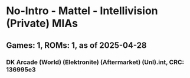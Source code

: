 # No-Intro - Mattel - Intellivision (Private) MIAs
## Games: 1, ROMs: 1, as of 2025-04-28

### DK Arcade (World) (Elektronite) (Aftermarket) (Unl).int, CRC: 136995e3
